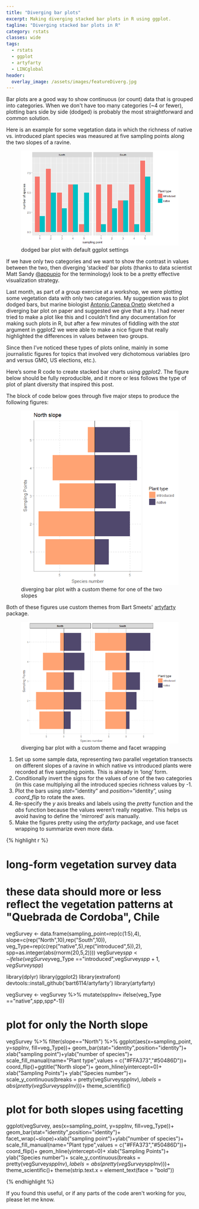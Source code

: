 ```yaml
---
title: "Diverging bar plots"
excerpt: Making diverging stacked bar plots in R using ggplot.
tagline: "Diverging stacked bar plots in R"
category: rstats
classes: wide
tags:
  - rstats
  - ggplot
  - artyfarty
  - LINCglobal
header:
  overlay_image: /assets/images/featureDiverg.jpg
---
```


Bar plots are a good way to show continuous (or count) data that is grouped into categories. When we don't have too many categories (~4 or fewer), plotting bars side by side (dodged) is probably the most straightforward and common solution. 

Here is an example for some vegetation data in which the richness of native vs. introduced plant species was measured at five sampling points along the two slopes of a ravine.

<figure>
    <a href="/assets/images/dodged.png"><img src="/assets/images/dodged.png"></a>
        <figcaption>dodged bar plot with default ggplot settings</figcaption>
</figure>


If we have only two categories and we want to show the contrast in values between the two, then diverging ‘stacked’ bar plots (thanks to data scientist Matt Sandy [@appupio](https://twitter.com/appupio) for the terminology) look to be a pretty effective visualization strategy.  

Last month, as part of a group exercise at a workshop, we were plotting some vegetation data with only two categories. My suggestion was to plot dodged bars, but marine biologist [Antonio Canepa Oneto](https://www.researchgate.net/profile/Antonio_Canepa) sketched a diverging bar plot on paper and suggested we give that a try. I had never tried to make a plot like this and I couldn’t find any documentation for making such plots in R, but after a few minutes of fiddling with the _stat_ argument in ggplot2 we were able to make a nice figure that really highlighted the differences in values between two groups.

Since then I’ve noticed these types of plots online, mainly in some journalistic figures for topics that involved very dichotomous variables (pro and versus GMO, US elections, etc.).

Here’s some R code to create stacked bar charts using _ggplot2_. The figure below should be fully reproducible, and it more or less follows the type of plot of plant diversity that inspired this post. 

The block of code below goes through five major steps to produce the following figures:

<figure>
    <a href="/assets/images/northslope.png"><img src="/assets/images/northslope.png"></a>
        <figcaption>diverging bar plot with a custom theme for one of the two slopes</figcaption>
</figure>

Both of these figures use custom themes from Bart Smeets' [artyfarty](https://github.com/Bart6114/artyfarty) package.

<figure>
    <a href="/assets/images/bothslopes.png"><img src="/assets/images/bothslopes.png"></a>
        <figcaption>diverging bar plot with a custom theme and facet wrapping</figcaption>
</figure>

1. Set up some sample data, representing two parallel vegetation transects on different slopes of a ravine in which native vs introduced plants were recorded at five sampling points. This is already in ‘long’ form.
2. Conditionally invert the signs for the values of one of the two categories (in this case multiplying all the introduced species richness values by -1.
3. Plot the bars using _stat_=”identity” and _position_=”identity”, using _coord\_flip_ to rotate the axes.
4. Re-specify the _y_ axis breaks and labels using the _pretty_ function and the _abs_ function because the values weren’t really negative. This helps us avoid having to define the 'mirrored' axis manually.
5. Make the figures pretty using the _artyfarty_ package, and use facet wrapping to summarize even more data.



{% highlight r %}
# long-form vegetation survey data
# these data should more or less reflect the vegetation patterns at "Quebrada de Cordoba", Chile

vegSurvey <- 
data.frame(sampling_point=rep(c(1:5),4),
           slope=c(rep("North",10),rep("South",10)),
           veg_Type=rep(c(rep("native",5),rep("introduced",5)),2),
           spp=as.integer(abs(rnorm(20,5,2))))
vegSurvey$spp <-   ifelse(vegSurvey$veg_Type =="introduced",vegSurvey$spp+1,vegSurvey$spp)

library(dplyr)
library(ggplot2)
library(extrafont)
devtools::install_github('bart6114/artyfarty')
library(artyfarty)

vegSurvey <- vegSurvey %>%  mutate(sppInv= ifelse(veg_Type =="native",spp,spp*-1))

# plot for only the North slope

vegSurvey %>% filter(slope=="North") %>% 
ggplot(aes(x=sampling_point, y=sppInv, fill=veg_Type))+
  geom_bar(stat="identity",position="identity")+
  xlab("sampling point")+ylab("number of species")+
  scale_fill_manual(name="Plant type",values = c("#FFA373","#50486D"))+
  coord_flip()+ggtitle("North slope")+
  geom_hline(yintercept=0)+
  xlab("Sampling Points")+
  ylab("Species number")+
  scale_y_continuous(breaks = pretty(vegSurvey$sppInv),labels = abs(pretty(vegSurvey$sppInv)))+
  theme_scientific()

# plot for both slopes using facetting

ggplot(vegSurvey, aes(x=sampling_point, y=sppInv, fill=veg_Type))+
  geom_bar(stat="identity",position="identity")+
  facet_wrap(~slope)+xlab("sampling point")+ylab("number of species")+
  scale_fill_manual(name="Plant type",values = c("#FFA373","#50486D"))+
  coord_flip()+
  geom_hline(yintercept=0)+
  xlab("Sampling Points")+
  ylab("Species number")+
  scale_y_continuous(breaks = pretty(vegSurvey$sppInv),labels = abs(pretty(vegSurvey$sppInv)))+
  theme_scientific()+
  theme(strip.text.x = element_text(face = "bold"))

{% endhighlight %}

If you found this useful, or if any parts of the code aren't working for you, please let me know.
